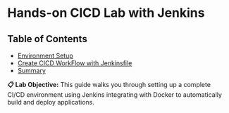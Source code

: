 # Hands-on CICD Lab with Jenkins

## Table of Contents
- [Environment Setup](#environment-setup)
- [Create CICD WorkFlow with Jenkinsfile](#create-cicd-workflow-with-jenkinsfile)
- [Summary](#summary)

**📋 Lab Objective:** This guide walks you through setting up a complete CI/CD environment using Jenkins integrating with Docker to automatically build and deploy applications.
